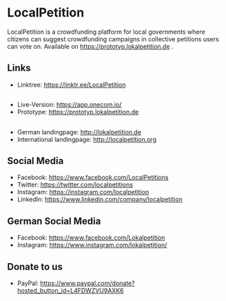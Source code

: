 
# LocalPetition
LocalPetition is a crowdfunding platform for local governments where citizens can suggest crowdfunding campaigns in collective petitions users can vote on. 
Available on https://prototyp.lokalpetition.de .

## Links
- Linktree:         https://linktr.ee/LocalPetition
##
- Live-Version:     https://app.onecom.io/
- Prototype:        https://prototyp.lokalpetition.de
##
- German landingpage:      http://lokalpetition.de
- International landingpage:    http://localpetition.org

## Social Media
- Facebook: https://www.facebook.com/LocalPetitions
- Twitter: https://twitter.com/localpetitions
- Instagram: https://instagram.com/localpetition
- LinkedIn: https://www.linkedin.com/company/localpetition

## German Social Media
- Facebook: https://www.facebook.com/Lokalpetition
- Instagram: https://www.instagram.com/lokalpetition/

## Donate to us
- PayPal: https://www.paypal.com/donate?hosted_button_id=L4FDWZVU9AXK6




